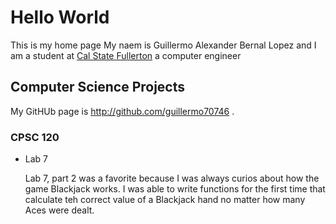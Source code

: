 # Hello World 

This is my home page My naem is Guillermo Alexander Bernal Lopez and I am a student at [Cal State Fullerton](http://www.fullerton.edu/) a computer engineer

## Computer Science Projects

My GitHUb page is http://github.com/guillermo70746 .

### CPSC 120

* Lab 7

    Lab 7, part 2 was a favorite because I was always curios about how the game Blackjack works. I was able to write functions for the first time that calculate teh correct value of a Blackjack hand no matter how many Aces were dealt.